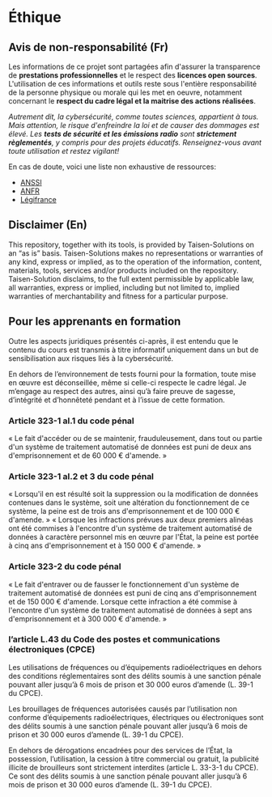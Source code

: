 # Éthique

## Avis de non-responsabilité (Fr)

Les informations de ce projet sont partagées afin d'assurer la transparence de **prestations professionnelles** et le respect des **licences open sources**. L'utilisation de ces informations et outils reste sous l'entière responsabilité de la personne physique ou morale qui les met en oeuvre, notamment concernant le **respect du cadre légal et la maitrise des actions réalisées**.

*Autrement dit, la cybersécurité, comme toutes sciences, appartient à tous. Mais attention, le risque d'enfreindre la loi et de causer des dommages est élevé. Les **tests de sécurité et les émissions radio** sont **strictement règlementés**, y compris pour des projets éducatifs. Renseignez-vous avant toute utilisation et restez vigilant!*

En cas de doute, voici une liste non exhaustive de ressources:

* [ANSSI](https://cyber.gouv.fr/)
* [ANFR](https://www.anfr.fr/accueil)
* [Légifrance](https://www.legifrance.gouv.fr/)

## Disclaimer (En)

This repository, together with its tools, is provided by Taisen-Solutions on an “as is” basis. Taisen-Solutions makes no representations or warranties of any kind, express or implied, as to the operation of the information, content, materials, tools, services and/or products included on the repository. Taisen-Solution disclaims, to the full extent permissible by applicable law, all warranties, express or implied, including but not limited to, implied warranties of merchantability and fitness for a particular purpose.

## Pour les apprenants en formation

Outre les aspects juridiques présentés ci-après, il est entendu que le contenu du cours est transmis à titre informatif uniquement dans un but de sensibilisation aux risques liés à la cybersécurité. 

En dehors de l’environnement de tests fourni pour la formation, toute mise en œuvre est déconseillée, même si celle-ci respecte le cadre légal. Je m’engage au respect des autres, ainsi qu’à faire preuve de sagesse, d’intégrité et d’honnêteté pendant et à l’issue de cette formation.

### Article 323-1 al.1 du code pénal

« Le fait d'accéder ou de se maintenir, frauduleusement, dans tout ou partie d'un système de traitement automatisé de données est puni de deux ans d'emprisonnement et de 60 000 € d'amende. » 

### Article 323-1 al.2 et 3 du code pénal

« Lorsqu'il en est résulté soit la suppression ou la modification de données contenues dans le système, soit une altération du fonctionnement de ce système, la peine est de trois ans d'emprisonnement et de 100 000 € d'amende. » 
« Lorsque les infractions prévues aux deux premiers alinéas ont été commises à l'encontre d'un système de traitement automatisé de données à caractère personnel mis en œuvre par l'État, la peine est portée à cinq ans d'emprisonnement et à 150 000 € d'amende. »

### Article 323-2 du code pénal 

« Le fait d'entraver ou de fausser le fonctionnement d'un système de traitement automatisé de données est puni de cinq ans d'emprisonnement et de 150 000 € d'amende. Lorsque cette infraction a été commise à l'encontre d'un système de traitement automatisé de données à sept ans d'emprisonnement et à 300 000 € d'amende. »

### l’article L.43 du Code des postes et communications électroniques (CPCE)

Les utilisations de fréquences ou d’équipements radioélectriques en dehors des conditions réglementaires sont des délits soumis à une sanction pénale pouvant aller jusqu’à 6 mois de prison et 30 000 euros d’amende (L. 39-1 du CPCE).

Les brouillages de fréquences autorisées causés par l’utilisation non conforme d’équipements radioélectriques, électriques ou électroniques sont des délits soumis à une sanction pénale pouvant aller jusqu’à 6 mois de prison et 30 000 euros d’amende (L. 39-1 du CPCE).

En dehors de dérogations encadrées pour des services de l’État, la possession, l’utilisation, la cession à titre commercial ou gratuit, la publicité illicite de brouilleurs sont strictement interdites (article L. 33-3-1 du CPCE). Ce sont des délits soumis à une sanction pénale pouvant aller jusqu’à 6 mois de prison et 30 000 euros d’amende (L. 39-1 du CPCE).



